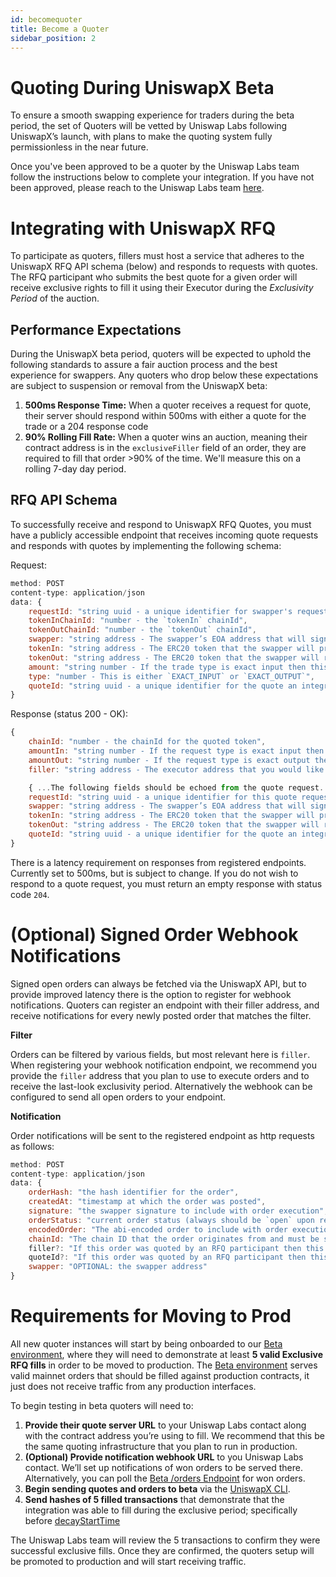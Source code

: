 ```yaml
---
id: becomequoter
title: Become a Quoter
sidebar_position: 2
---
```

# Quoting During UniswapX Beta
To ensure a smooth swapping experience for traders during the beta period, the set of Quoters will be vetted by Uniswap Labs following UniswapX’s launch, with plans to make the quoting system fully permissionless in the near future.

Once you've been approved to be a quoter by the Uniswap Labs team follow the instructions below to complete your integration. If you have not been approved, please reach to the Uniswap Labs team [here](mailto:quoters@uniswap.org).

# Integrating with UniswapX RFQ

To participate as quoters, fillers must host a service that adheres to the UniswapX RFQ API schema (below) and responds to requests with quotes. The RFQ participant who submits the best quote for a given order will receive exclusive rights to fill it using their Executor during the _Exclusivity Period_ of the auction.

## Performance Expectations
During the UniswapX beta period, quoters will be expected to uphold the following standards to assure a fair auction process and the best experience for swappers. Any quoters who drop below these expectations are subject to suspension or removal from the UniswapX beta: 

1. **500ms Response Time:** When a quoter receives a request for quote, their server should respond within 500ms with either a quote for the trade or a 204 response code
2. **90% Rolling Fill Rate:** When a quoter wins an auction, meaning their contract address is in the `exclusiveFiller` field of an order, they are required to fill that order >90% of the time. We'll measure this on a rolling 7-day day period.

## RFQ API Schema

To successfully receive and respond to UniswapX RFQ Quotes, you must have a publicly accessible endpoint that receives incoming quote requests and responds with quotes by implementing the following schema:

Request:

```jsx
method: POST
content-type: application/json
data: {
    requestId: "string uuid - a unique identifier for swapper's request",
    tokenInChainId: "number - the `tokenIn` chainId",
    tokenOutChainId: "number - the `tokenOut` chainId",
    swapper: "string address - The swapper’s EOA address that will sign the order",
    tokenIn: "string address - The ERC20 token that the swapper will provide",
    tokenOut: "string address - The ERC20 token that the swapper will receive",
    amount: "string number - If the trade type is exact input then this is amount of `tokenIn` the user wants to swap otherwise this is amount of tokenOut the user wants to receive",
    type: "number - This is either `EXACT_INPUT` or `EXACT_OUTPUT`",
    quoteId: "string uuid - a unique identifier for the quote an integrator is sending back"
}
```

Response (status 200 - OK):

```jsx
{
    chainId: "number - the chainId for the quoted token",
    amountIn: "string number - If the request type is exact input then this field is `amount` from the quote request, otherwise this is the provided quote",
    amountOut: "string number - If the request type is exact output then this field is `amount` from the quote request, otherwise this is the provided quote",
    filler: "string address - The executor address that you would like to have last-look exclusivity for this order"

    { ...The following fields should be echoed from the quote request...},
    requestId: "string uuid - a unique identifier for this quote request",
    swapper: "string address - The swapper’s EOA address that will sign the order",
    tokenIn: "string address - The ERC20 token that the swapper will provide",
    tokenOut: "string address - The ERC20 token that the swapper will receive",
    quoteId: "string uuid - a unique identifier for the quote an integrator is sending back"
}
```

There is a latency requirement on responses from registered endpoints. Currently set to 500ms, but is subject to change. If you do not wish to respond to a quote request, you must return an empty response with status code `204`.

# (Optional) Signed Order Webhook Notifications

Signed open orders can always be fetched via the UniswapX API, but to provide improved latency there is the option to register for webhook notifications. Quoters can register an endpoint with their filler address, and receive notifications for every newly posted order that matches the filter. 

**Filter**

Orders can be filtered by various fields, but most relevant here is `filler`. When registering your webhook notification endpoint, we recommend you provide the `filler` address that you plan to use to execute orders and to receive the last-look exclusivity period. Alternatively the webhook can be configured to send all open orders to your endpoint. 

**Notification**

Order notifications will be sent to the registered endpoint as http requests as follows:

```jsx
method: POST
content-type: application/json
data: {
    orderHash: "the hash identifier for the order", 
    createdAt: "timestamp at which the order was posted",
    signature: "the swapper signature to include with order execution",
    orderStatus: "current order status (always should be `open` upon receiving notification)",
    encodedOrder: "The abi-encoded order to include with order execution. This can be decoded using the Uniswapx-SDK (https://github.com/uniswap/uniswapx-sdk) to verify order fields and signature",
    chainId: "The chain ID that the order originates from and must be settled on",
    filler?: "If this order was quoted by an RFQ participant then this will be their filler address",
    quoteId?: "If this order was quoted by an RFQ participant then this will be the requestId from the quote request",
    swapper: "OPTIONAL: the swapper address"
}
```

# Requirements for Moving to Prod

All new quoter instances will start by being onboarded to our [Beta environment](https://beta.api.uniswap.org/v2/uniswapx/docs), where they will need to demonstrate at least **5 valid Exclusive RFQ fills** in order to be moved to production. The [Beta environment](https://beta.api.uniswap.org/v2/uniswapx/docs) serves valid mainnet orders that should be filled against production contracts, it just does not receive traffic from any production interfaces. 

To begin testing in beta quoters will need to: 

1. **Provide their quote server URL** to your Uniswap Labs contact along with the contract address you’re using to fill. We recommend that this be the same quoting infrastructure that you plan to run in production. 
2. **(Optional) Provide notification webhook URL** to you Uniswap Labs contact. We’ll set up notifications of won orders to be served there. Alternatively, you can poll the [Beta /orders Endpoint](https://beta.api.uniswap.org/v2/uniswapx/docs) for won orders. 
3. **Begin sending quotes and orders to beta** via the [UniswapX CLI](https://github.com/Uniswap/uniswapx-tool?tab=readme-ov-file#simple-order-creation). 
4. **Send hashes of 5 filled transactions** that demonstrate that the integration was able to fill during the exclusive period; specifically before [decayStartTime](https://github.com/Uniswap/UniswapX/blob/abd7a0b080148fc42ef7c86536d14de714eec4c7/src/lib/ExclusiveDutchOrderLib.sol#L12)

The Uniswap Labs team will review the 5 transactions to confirm they were successful exclusive fills. Once they are confirmed, the quoters setup will be promoted to production and will start receiving traffic.
